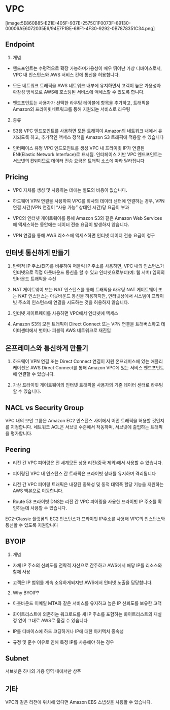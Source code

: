 # VPC
[image:5E860B85-E21E-405F-937E-2575C1F0073F-89130-00006AE6072035E6/94E7F1BE-68F1-4F30-9292-0B7878351C34.png]

## Endpoint
1. 개념
* 엔드포인트는 수평적으로 확장 가능하며가용성이 매우 뛰어난 가상 디바이스로서, VPC 내 인스턴스와 AWS 서비스 간에 통신을 허용합니다.

* 모든 네트워크 트래픽을 AWS 네트워크 내부에 유지하면서 고객이 높은 가용성과 확장성 방식으로 AWS에 호스팅된 서비스에 액세스할 수 있도록 합니다.

* 엔드포인트는 사용자가 선택한 라우팅 테이블에 항목을 추가하고, 트래픽을 Amazon의 프라이빗네트워크를 통해 지원되는 서비스로 라우팅

2. 종류
* S3용 VPC 엔드포인트를 사용하면 모든 트래픽이 Amazon의 네트워크 내에서 유지되도록 하고, 추가적인 액세스 정책을 Amazon S3 트래픽에 적용할 수 있습니다

* 인터페이스 유형 VPC 엔드포인트를 생성
VPC 내 프라이빗 IP가 연결된 ENI(Elastic Network Interface)로 표시됨.
인터페이스 기반 VPC 엔드포인트는 서브넷의 ENI이므로 데이터 전송 요금은 트래픽 소스에 따라 달라집니다

## Pricing
* VPC 자체를 생성 및 사용하는 데에는 별도의 비용이 없습니다.

* 하드웨어 VPN 연결을 사용하여 VPC를 회사의 데이터 센터에 연결하는 경우, VPN연결 시간(VPN 연결이 “사용 가능” 상태인 시간)당 요금이 부과

* VPC의 인터넷 게이트웨이를 통해 Amazon S3와 같은 Amazon Web Services에 액세스하는 동안에는 데이터 전송 요금이 발생하지 않습니다.

* VPN 연결을 통해 AWS 리소스에 액세스하면 인터넷 데이터 전송 요금이 청구


## 인터넷 통신하게 만들기
1. 탄력적 IP 주소(EIP)를 비롯하여 퍼블릭 IP 주소를 사용하면, VPC 내의 인스턴스가 인터넷으로 직접 아웃바운드 통신을 할 수 있고 인터넷으로부터(예: 웹 서버) 임의의 인바운드 트래픽을 수신

2. NAT 게이트웨이 또는 NAT 인스턴스를 통해 트래픽을 라우팅
NAT 게이트웨이 또는 NAT 인스턴스는 아웃바운드 통신을 허용하지만, 인터넷상에서 시스템이 프라이빗 주소의 인스턴스에 연결을 시도하는 것을 허용하지 않습니다.

3. 인터넷 게이트웨이를 사용하면 VPC에서 인터넷에 액세스

4. Amazon S3의 모든 트래픽이 Direct Connect 또는 VPN 연결을 트래버스하고 데이터센터에서 벗어나 퍼블릭 AWS 네트워크로 재진입


## 온프레미스와 통신하게 만들기
1. 하드웨어 VPN 연결 또는 Direct Connect 연결이 지원
온프레미스에 있는 애플리케이션은 AWS Direct Connect를 통해 Amazon VPC에 있는 서비스 엔드포인트에 연결할 수 있습니다.

2. 가상 프라이빗 게이트웨이의 인터넷 트래픽을 사용자의 기존 데이터 센터로 라우팅할 수 있습니다.


## NACL vs Security Group
VPC 내의 보안 그룹은 Amazon EC2 인스턴스 사이에서 어떤 트래픽을 허용할 것인지를 지정합니다. 네트워크 ACL은 서브넷 수준에서 작동하며, 서브넷에 출입하는 트래픽을 평가합니다.


## Peering
* 리전 간 VPC 피어링은 전 세계모든 상용 리전(중국 제외)에서 사용할 수 있습니다.

* 피어링된 VPC 내 인스턴스 간 트래픽은 프라이빗 상태를 유지하며 격리됩니다

* 리전 간 VPC 피어링 트래픽은 내장된 중복성 및 동적 대역폭 할당 기능을 지원하는 AWS 백본으로 이동합니다.

* Route 53 프라이빗 DNS는 리전 간 VPC 피어링을 사용한 프라이빗 IP 주소를 확인하는데 사용할 수 있습니다.

EC2-Classic 플랫폼의 EC2 인스턴스가 프라이빗 IP주소를 사용해 VPC의 인스턴스와 통신할 수 있도록 지원합니다





## BYOIP
1. 개념
* 자체 IP 주소의 신뢰도를 전략적 자산으로 간주하고 AWS에서 해당 IP를 리소스와 함께 사용

* 고객은 IP 범위를 계속 소유하게되지만 AWS에서 인터넷 노출을 담당합니다.

2. Why BYOIP?
* 아웃바운드 이메일 MTA와 같은 서비스를 유지하고 높은 IP 신뢰도를 보유한 고객

* 화이트리스트에 의존하는 워크로드를 새 IP 주소를 포함하는 화이트리스트의 재설정 없이 그대로 AWS로 옮길 수 있습니다

* IP를 디바이스에 하드 코딩하거나 IP에 대한 아키텍처 종속성

* 규정 및 준수 이유로 인해 특정 IP를 사용해야 하는 경우


## Subnet
서브넷은 하나의 가용 영역 내에서만 상주

## 기타
VPC와 같은 리전에 위치해 있다면 Amazon EBS 스냅샷을 사용할 수 있습니다.


